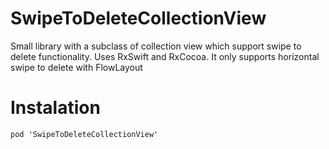 # SwipeToDeleteCollectionView
Small library with a subclass of collection view which support swipe to delete functionality. Uses RxSwift and RxCocoa.
It only supports horizontal swipe to delete with FlowLayout

# Instalation
```pod 'SwipeToDeleteCollectionView'```

